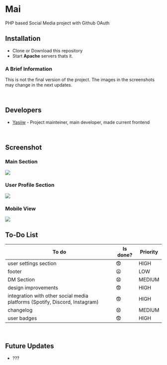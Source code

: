 # Mai
PHP based Social Media project with Github OAuth

<h2>Installation</h2>
<ul>
  <li>Clone or Download this repository</li>
  <li>Start <b>Apache</b> servers thats it.</li>
</ul>
<h3>A Brief Information</h3>
<p>This is not the final version of the project. The images in the screenshots may change in the next updates.</p>
<br>

<h2>Developers</h2>
<ul>
  <li><a href="https://github.com/yasiiw">Yasiiw</a> -  Project mainteiner, main developer, made current frontend</li>
</ul>
<br>
<h2>Screenshot</h2>
<h3>Main Section</h3>
<img src="https://user-images.githubusercontent.com/90653146/188243894-af35157f-4176-4791-8d90-0d6dad609ccd.png"/>
<h3>User Profile Section</h3>
<img src="https://user-images.githubusercontent.com/90653146/188243680-291f3500-c788-4eb2-a878-431b17fbf936.png" />
<br>
<h3>Mobile View</h3>
<img src="https://user-images.githubusercontent.com/90653146/188244165-b422b3fe-b904-4671-b2d1-29c4137880df.png" />
<br>
<h2>To-Do List</h2>

| To do | Is done? | Priority |
| ----- | -------- | -------- |
| user settings section | 😨 | HIGH |
| footer | 😦 | LOW |
| DM Section | 😧 | MEDIUM |
| design improvements | 😨 | HIGH |
| integration with other social media platforms (Spotify, Discord, Instagram) | 😨 | HIGH |
| changelog | 😧 | MEDIUM |
| user badges | 😨 | HIGH |
<br>
<h2>Future Updates</h2>
<ul>
  <li>???</li>
</ul>
